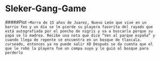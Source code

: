 # Sleker-Gang-Game

#####Plot
-`Morro de 15 años de Juarez, Nuevo León que vive en un barrio feo y un día se le pierde su playera favorita del rayado que está autografiada por el poncho de nigris y va a buscarla porque su papá se lo madrea. Recibe una nota que dice “Ven al parque españa” y cuando llega de repente se encuentra en un bosque de tlaxcala.  curseado, entonces ya no puede salir XD
Después se da cuenta que el que le robó la playera fue un compa suyo y lo guió al bosque para perderlo 
`
